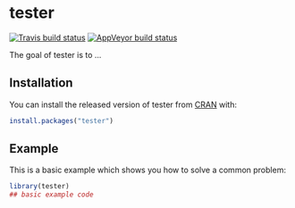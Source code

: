 
# tester

<!-- badges: start -->
[![Travis build status](https://travis-ci.com/zanetti-marco/tester.svg?branch=master)](https://travis-ci.com/zanetti-marco/tester)
[![AppVeyor build status](https://ci.appveyor.com/api/projects/status/github/zanetti-marco/tester?branch=master&svg=true)](https://ci.appveyor.com/project/zanetti-marco/tester)
<!-- badges: end -->

The goal of tester is to ...

## Installation

You can install the released version of tester from [CRAN](https://CRAN.R-project.org) with:

``` r
install.packages("tester")
```

## Example

This is a basic example which shows you how to solve a common problem:

``` r
library(tester)
## basic example code
```

